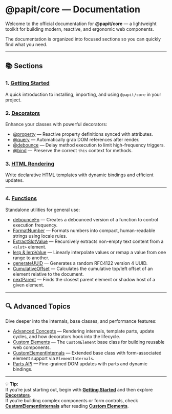 # @papit/core — Documentation

Welcome to the official documentation for **@papit/core** — a lightweight toolkit for building modern, reactive, and ergonomic web components.

The documentation is organized into focused sections so you can quickly find what you need.

---

## 📚 Sections

### 1. [Getting Started](./getting-started.md)

A quick introduction to installing, importing, and using `@papit/core` in your project.

### 2. [Decorators](./decorators/README.md)

Enhance your classes with powerful decorators:

- [@property](./decorators/property.md) — Reactive property definitions synced with attributes.
- [@query](./decorators/query.md) — Automatically grab DOM references after render.
- [@debounce](./decorators/debounce.md) — Delay method execution to limit high-frequency triggers.
- [@bind](./decorators/bind.md) — Preserve the correct `this` context for methods.

### 3. [HTML Rendering](./html/README.md)

Write declarative HTML templates with dynamic bindings and efficient updates.

---

### 4. [Functions](./functions/README.md)

Standalone utilities for general use:

- [debounceFn](./functions/debounceFn.md) — Creates a debounced version of a function to control execution frequency.
- [FormatNumber](./functions/FormatNumber.md) — Formats numbers into compact, human-readable strings using locale rules.
- [ExtractSlotValue](./functions/ExtractSlotValue.md) — Recursively extracts non-empty text content from a `<slot>` element.
- [lerp & lerpValue](./functions/lerp.md) — Linearly interpolate values or remap a value from one range to another.
- [generateUUID](./functions/generateUUID.md) — Generates a random RFC4122 version 4 UUID.
- [CumulativeOffset](./functions/CumulativeOffset.md) — Calculates the cumulative top/left offset of an element relative to the document.
- [nextParent](./functions/nextParent.md) — Finds the closest parent element or shadow host of a given element.

---

## 🔍 Advanced Topics

Dive deeper into the internals, base classes, and performance features:

- [Advanced Concepts](./advanced.md) — Rendering internals, template parts, update cycles, and how decorators hook into the lifecycle.
- [Custom Elements](./custom-element.md) — The `CustomElement` base class for building reusable web components.
- [CustomElementInternals](./custom-element-internals.md) — Extended base class with form-associated element support via `ElementInternals`.
- [Parts API](./parts.md) — Fine-grained DOM updates with parts and dynamic bindings.

---

💡 **Tip:**  
If you’re just starting out, begin with **[Getting Started](./getting-started.md)** and then explore **[Decorators](./decorators/README.md)**.  
If you’re building complex components or form controls, check **[CustomElementInternals](./custom-element-internals.md)** after reading **[Custom Elements](./custom-element.md)**.

